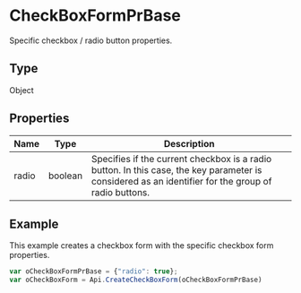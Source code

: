 # CheckBoxFormPrBase

Specific checkbox / radio button properties.

## Type

Object

## Properties

| Name | Type | Description |
| ---- | ---- | ----------- |
| radio | boolean | Specifies if the current checkbox is a radio button. In this case, the key parameter is considered as an identifier for the group of radio buttons. |



## Example

This example creates a checkbox form with the specific checkbox form properties.

```javascript
var oCheckBoxFormPrBase = {"radio": true};
var oCheckBoxForm = Api.CreateCheckBoxForm(oCheckBoxFormPrBase)
```
